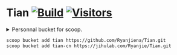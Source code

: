 # Tian [![Build](https://github.com/Ryanjiena/Tian/actions/workflows/build.yml/badge.svg?branch=main)](https://github.com/Ryanjiena/Tian/actions/workflows/build.yml) [![Visitors](https://komarev.com/ghpvc/?username=ryanjiena&color=brightgreen&style=flat&label=Visitors)](https://github.com/Ryanjiena/Ryanjiena)

<details>
<summary>Personnal bucket for scoop.</summary>

<!--ts-->
| Bucket | Manifest |
| :--- | :--- |
 | [Ash258/Scoop-JetBrains](https://github.com/Ash258/Scoop-JetBrains.git) | [![Ash258/Scoop-JetBrains badge](https://img.shields.io/static/v1?label=Ash258/Scoop-JetBrains&message=99&color=green)](https://github.com/Ash258/Scoop-JetBrains.git) |
 | [jonz94/scoop-sarasa-nerd-fonts](https://github.com/jonz94/scoop-sarasa-nerd-fonts.git) | [![jonz94/scoop-sarasa-nerd-fonts badge](https://img.shields.io/static/v1?label=jonz94/scoop-sarasa-nerd-fonts&message=48&color=green)](https://github.com/jonz94/scoop-sarasa-nerd-fonts.git) |
 | [kodybrown/scoop-nirsoft](https://github.com/kodybrown/scoop-nirsoft.git) | [![kodybrown/scoop-nirsoft badge](https://img.shields.io/static/v1?label=kodybrown/scoop-nirsoft&message=271&color=green)](https://github.com/kodybrown/scoop-nirsoft.git) |
 | [matthewjberger/scoop-nerd-fonts](https://github.com/matthewjberger/scoop-nerd-fonts.git) | [![matthewjberger/scoop-nerd-fonts badge](https://img.shields.io/static/v1?label=matthewjberger/scoop-nerd-fonts&message=200&color=green)](https://github.com/matthewjberger/scoop-nerd-fonts.git) |
 | [ScoopInstaller/Java](https://github.com/ScoopInstaller/Java.git) | [![ScoopInstaller/Java badge](https://img.shields.io/static/v1?label=ScoopInstaller/Java&message=224&color=green)](https://github.com/ScoopInstaller/Java.git) |
 | [ScoopInstaller/Main](https://github.com/ScoopInstaller/Main.git) | [![ScoopInstaller/Main badge](https://img.shields.io/static/v1?label=ScoopInstaller/Main&message=1053&color=green)](https://github.com/ScoopInstaller/Main.git) |
 | [ScoopInstaller/Nonportable](https://github.com/ScoopInstaller/Nonportable.git) | [![ScoopInstaller/Nonportable badge](https://img.shields.io/static/v1?label=ScoopInstaller/Nonportable&message=90&color=green)](https://github.com/ScoopInstaller/Nonportable.git) |
 | [ScoopInstaller/Versions](https://github.com/ScoopInstaller/Versions.git) | [![ScoopInstaller/Versions badge](https://img.shields.io/static/v1?label=ScoopInstaller/Versions&message=340&color=green)](https://github.com/ScoopInstaller/Versions.git) |
 | [ScoopInstaller/Extras](https://github.com/ScoopInstaller/Extras.git) | [![ScoopInstaller/Extras badge](https://img.shields.io/static/v1?label=ScoopInstaller/Extras&message=1573&color=green)](https://github.com/ScoopInstaller/Extras.git) |
 | [Ryanjiena/Meta](https://github.com/Ryanjiena/Meta.git) | [![Ryanjiena/Meta badge](https://img.shields.io/static/v1?label=Ryanjiena/Meta&message=696&color=green)](https://github.com/Ryanjiena/Meta.git) |
 | [chawyehsu/dorado](https://github.com/chawyehsu/dorado.git) | [![chawyehsu/dorado badge](https://img.shields.io/static/v1?label=chawyehsu/dorado&message=216&color=green)](https://github.com/chawyehsu/dorado.git) |

<!--te-->

</details>

```bash
scoop bucket add tian https://github.com/Ryanjiena/Tian.git
scoop bucket add tian-cn https://jihulab.com/Ryanjie/Tian.git
```

